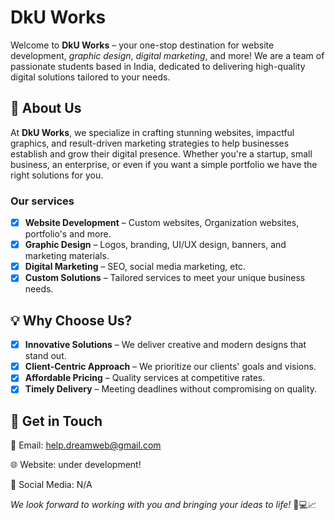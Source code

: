 # DkU Works

Welcome to **DkU Works** – your one-stop destination for website development, *graphic design*, *digital marketing*, and more! We are a team of passionate students based in India, dedicated to delivering high-quality digital solutions tailored to your needs.

## 🚀 About Us

At **DkU Works**, we specialize in crafting stunning websites, impactful graphics, and result-driven marketing strategies to help businesses establish and grow their digital presence. Whether you're a startup, small business, an enterprise, or even if you want a simple portfolio we have the right solutions for you.

### Our services

- [x] **Website Development** – Custom websites, Organization websites, portfolio's and more.
- [x] **Graphic Design** – Logos, branding, UI/UX design, banners, and marketing materials.
- [x] **Digital Marketing** – SEO, social media marketing, etc.
- [x] **Custom Solutions** – Tailored services to meet your unique business needs.

## 💡 Why Choose Us?

- [x] **Innovative Solutions** – We deliver creative and modern designs that stand out.
- [x] **Client-Centric Approach** – We prioritize our clients' goals and visions.
- [x] **Affordable Pricing** – Quality services at competitive rates.
- [x] **Timely Delivery** – Meeting deadlines without compromising on quality.

## 📩 Get in Touch

📧 Email: help.dreamweb@gmail.com

🌐 Website: under development!

📱 Social Media: N/A

*We look forward to working with you and bringing your ideas to life!* 🎨💻📈
